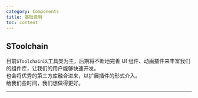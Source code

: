 ```yaml
---
category: Components
title: 基础说明
toc: content
---
```


## SToolchain

目前`SToolchain`以工具类为主，后期将不断地完善 UI 组件、动画插件来丰富我们的组件库，让我们的用户能够快速开发。\
也会将优秀的第三方库融合进来，以扩展插件的形式介入。\
给我们些时间，我们想做得更好。

---
